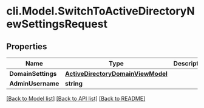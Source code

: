 # cli.Model.SwitchToActiveDirectoryNewSettingsRequest

## Properties

Name | Type | Description | Notes
------------ | ------------- | ------------- | -------------
**DomainSettings** | [**ActiveDirectoryDomainViewModel**](ActiveDirectoryDomainViewModel.md) |  | [optional] 
**AdminUsername** | **string** |  | [optional] 

[[Back to Model list]](../README.md#documentation-for-models) [[Back to API list]](../README.md#documentation-for-api-endpoints) [[Back to README]](../README.md)

